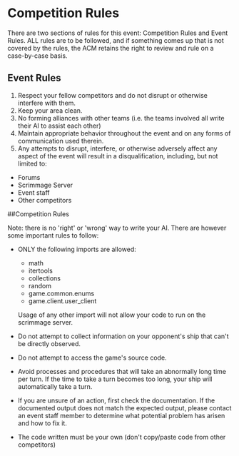 # Competition Rules

There are two sections of rules for this event: Competition Rules and Event Rules.
ALL rules are to be followed, and if something comes up that is not covered by the rules, the 
ACM retains the right to review and rule on a case-by-case basis.

## Event Rules

1. Respect your fellow competitors and do not disrupt or otherwise interfere with them.
2. Keep your area clean.
3. No forming alliances with other teams (i.e. the teams involved all write their AI to assist each other)
4. Maintain appropriate behavior throughout the event and on any forms of communication used therein.
4. Any attempts to disrupt, interfere, or otherwise adversely affect any aspect of the event will result in a disqualification, including, but not limited to:
  * Forums
  * Scrimmage Server
  * Event staff
  * Other competitors

##Competition Rules

Note: there is no 'right' or 'wrong' way to write your AI. There are however some important rules to follow:

* ONLY the following imports are allowed:
  * math
  * itertools
  * collections
  * random
  * game.common.enums
  * game.client.user_client
  
  Usage of any other import will not allow your code to run on the scrimmage server.
* Do not attempt to collect information on your opponent's ship that can't be directly observed.
* Do not attempt to access the game's source code.
* Avoid processes and procedures that will take an abnormally long time per turn. If the time to take a turn becomes too long, your ship will automatically take a turn.
* If you are unsure of an action, first check the documentation.
  If the documented output does not match the expected output,
  please contact an event staff member to determine what potential problem has arisen and how to fix it.
* The code written must be your own (don't copy/paste code from other competitors)
